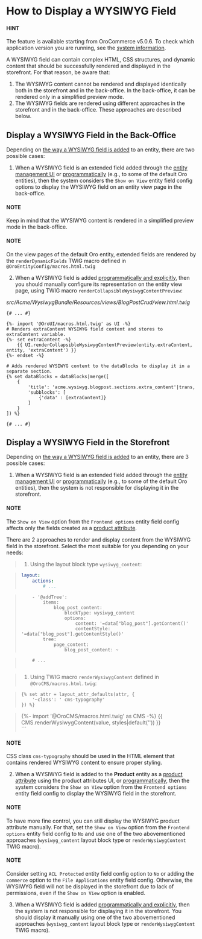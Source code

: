 <a id="how-to-display-wysiwyg-field"></a>

# How to Display a WYSIWYG Field

#### HINT
The feature is available starting from OroCommerce v5.0.6. To check which application version you are running, see the [system information](../../../../user/back-office/system/system-information/index.md#system-information).

A WYSIWYG field can contain complex HTML, CSS structures, and dynamic content that should be successfully rendered and
displayed in the storefront. For that reason, be aware that:

1. The WYSIWYG content cannot be rendered and displayed identically both in the storefront and in the back-office. In the back-office, it can be rendered only in a simplified preview mode.
2. The WYSIWYG fields are rendered using different approaches in the storefront and in the back-office. These approaches are described below.

<a id="how-to-display-wysiwyg-field-in-backoffice"></a>

## Display a WYSIWYG Field in the Back-Office

Depending on [the way a WYSIWYG field is added](how-to-add-wysiwyg-field.md#how-to-add-wysiwyg-field) to an entity, there are two possible cases:

1. When a WYSIWYG field is an extended field added through the [entity management UI](how-to-add-wysiwyg-field.md#how-to-add-wysiwyg-field-via-ui) or
[programmatically](how-to-add-wysiwyg-field.md#how-to-add-wysiwyg-field-programmatically-as-extended) (e.g., to some of the default Oro entities),
then the system considers the `Show on View` entity field config options to display the WYSIWYG field on an entity view page in the back-office.

#### NOTE
Keep in mind that the WYSIWYG content is rendered in a simplified preview mode in the back-office.

#### NOTE
On the view pages of the default Oro entity, extended fields are rendered by the `renderDynamicFields` TWIG macro
defined in `@OroEntityConfig/macros.html.twig`

2. When a WYSIWYG field is added [programmatically and explicitly](how-to-add-wysiwyg-field.md#how-to-add-wysiwyg-field-programmatically-explicitly),
then you should manually configure its representation on the entity view page, using TWIG macro `renderCollapsibleWysiwygContentPreview`:

*src/Acme/WysiwygBundle/Resources/views/BlogPostCrud/view.html.twig*
```none
{# ... #}

{%- import '@OroUI/macros.html.twig' as UI -%}
# Renders extraContent WYSIWYG field content and stores to extraContent variable.
{%- set extraContent -%}
    {{ UI.renderCollapsibleWysiwygContentPreview(entity.extraContent, entity, 'extraContent') }}
{%- endset -%}

# Adds rendered WYSIWYG content to the dataBlocks to display it in a separate section.
{% set dataBlocks = dataBlocks|merge([
    {
        'title': 'acme.wysiwyg.blogpost.sections.extra_content'|trans,
        'subblocks': [
            {'data' : [extraContent]}
        ]
    }
]) %}

{# ... #}
```

## Display a WYSIWYG Field in the Storefront

Depending on [the way a WYSIWYG field is added](how-to-add-wysiwyg-field.md#how-to-add-wysiwyg-field) to an entity, there are 3 possible cases:

1. When a WYSIWYG field is an extended field added through the [entity management UI](how-to-add-wysiwyg-field.md#how-to-add-wysiwyg-field-via-ui) or
[programmatically](how-to-add-wysiwyg-field.md#how-to-add-wysiwyg-field-programmatically-as-extended) (e.g., to some of the default Oro entities),
then the system is not responsible for displaying it in the storefront.

#### NOTE
The `Show on View` option from the `Frontend options` entity field config affects only the fields created
as a [product attribute](../../../../user/back-office/products/product-attributes/index.md#products-product-attributes).

There are 2 approaches to render and display content from the WYSIWYG field in the storefront. Select the most suitable for you
depending on your needs:

> 1. Using the layout block type `wysiwyg_content`:

> ```yaml
> layout:
>     actions:
>         # ...

>         - '@addTree':
>             items:
>                 blog_post_content:
>                     blockType: wysiwyg_content
>                     options:
>                         content: '=data["blog_post"].getContent()'
>                         contentStyle: '=data["blog_post"].getContentStyle()'
>             tree:
>                 page_content:
>                     blog_post_content: ~

>         # ...
> ```

> 1. Using TWIG macro `renderWysiwygContent` defined in `@OroCMS/macros.html.twig`:

> ```none
> {% set attr = layout_attr_defaults(attr, {
>     '~class': ' cms-typography'
> }) %}

> <div {{ block('block_attributes') }}>
>     {%- import '@OroCMS/macros.html.twig' as CMS -%}
>     {{ CMS.renderWysiwygContent(value, styles|default('')) }}
> </div>
> ```

#### NOTE
CSS class `cms-typography` should be used in the HTML element that contains rendered WYSIWYG content to ensure
proper styling.

2. When a WYSIWYG field is added to the **Product** entity as a [product attribute](../../../../user/back-office/products/product-attributes/index.md#products-product-attributes) using
the product attributes UI, or [programmatically](how-to-add-wysiwyg-field.md#how-to-add-wysiwyg-field-programmatically-as-extended),
then the system considers the `Show on View` option from the `Frontend options` entity field config to display the WYSIWYG field in the storefront.

#### NOTE
To have more fine control, you can still display the WYSIWYG product attribute manually. For that, set the `Show on View` option from the `Frontend options` entity field config to `No` and use one of the two abovementioned approaches (`wysiwyg_content` layout block type or `renderWysiwygContent` TWIG macro).

#### NOTE
Consider setting `ACL Protected` entity field config option to `No` or adding the `commerce` option to the `File Applications` entity field config. Otherwise, the WYSIWYG field will not be displayed in the storefront due to lack of permissions, even if the `Show on View` option is enabled.

3. When a WYSIWYG field is added [programmatically and explicitly](how-to-add-wysiwyg-field.md#how-to-add-wysiwyg-field-programmatically-explicitly),
then the system is not responsible for displaying it in the storefront. You should display it manually using one of the two abovementioned approaches (`wysiwyg_content` layout block type or `renderWysiwygContent` TWIG macro).

<!-- Frontend -->
